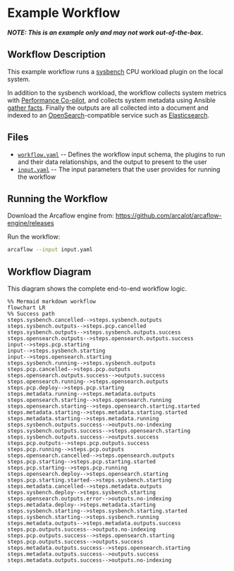 # Example Workflow

***NOTE: This is an example only and may not work out-of-the-box.***

## Workflow Description

This example workflow runs a [sysbench](https://github.com/akopytov/sysbench) CPU workload plugin on the local system.

In addition to the sysbench workload, the workflow collects system metrics with [Performance Co-pilot](https://pcp.io/), and collects system metadata using Ansible [gather facts](https://docs.ansible.com/ansible/latest/collections/ansible/builtin/gather_facts_module.html). Finally the outputs are all collected into a document and indexed to an [OpenSearch](https://opensearch.org/)-compatible service such as [Elasticsearch](https://www.elastic.co/).

## Files

- [`workflow.yaml`](workflow.yaml) -- Defines the workflow input schema, the plugins to run
  and their data relationships, and the output to present to the user
- [`input.yaml`](input.yaml) -- The input parameters that the user provides for running
  the workflow
                     
## Running the Workflow

Download the Arcaflow engine from: https://github.com/arcalot/arcaflow-engine/releases
 
Run the workflow:
```bash
arcaflow --input input.yaml 
```

## Workflow Diagram
This diagram shows the complete end-to-end workflow logic.

```mermaid
%% Mermaid markdown workflow
flowchart LR
%% Success path
steps.sysbench.cancelled-->steps.sysbench.outputs
steps.sysbench.outputs-->steps.pcp.cancelled
steps.sysbench.outputs-->steps.sysbench.outputs.success
steps.opensearch.outputs-->steps.opensearch.outputs.success
input-->steps.pcp.starting
input-->steps.sysbench.starting
input-->steps.opensearch.starting
steps.sysbench.running-->steps.sysbench.outputs
steps.pcp.cancelled-->steps.pcp.outputs
steps.opensearch.outputs.success-->outputs.success
steps.opensearch.running-->steps.opensearch.outputs
steps.pcp.deploy-->steps.pcp.starting
steps.metadata.running-->steps.metadata.outputs
steps.opensearch.starting-->steps.opensearch.running
steps.opensearch.starting-->steps.opensearch.starting.started
steps.metadata.starting-->steps.metadata.starting.started
steps.metadata.starting-->steps.metadata.running
steps.sysbench.outputs.success-->outputs.no-indexing
steps.sysbench.outputs.success-->steps.opensearch.starting
steps.sysbench.outputs.success-->outputs.success
steps.pcp.outputs-->steps.pcp.outputs.success
steps.pcp.running-->steps.pcp.outputs
steps.opensearch.cancelled-->steps.opensearch.outputs
steps.pcp.starting-->steps.pcp.starting.started
steps.pcp.starting-->steps.pcp.running
steps.opensearch.deploy-->steps.opensearch.starting
steps.pcp.starting.started-->steps.sysbench.starting
steps.metadata.cancelled-->steps.metadata.outputs
steps.sysbench.deploy-->steps.sysbench.starting
steps.opensearch.outputs.error-->outputs.no-indexing
steps.metadata.deploy-->steps.metadata.starting
steps.sysbench.starting-->steps.sysbench.starting.started
steps.sysbench.starting-->steps.sysbench.running
steps.metadata.outputs-->steps.metadata.outputs.success
steps.pcp.outputs.success-->outputs.no-indexing
steps.pcp.outputs.success-->steps.opensearch.starting
steps.pcp.outputs.success-->outputs.success
steps.metadata.outputs.success-->steps.opensearch.starting
steps.metadata.outputs.success-->outputs.success
steps.metadata.outputs.success-->outputs.no-indexing
```
